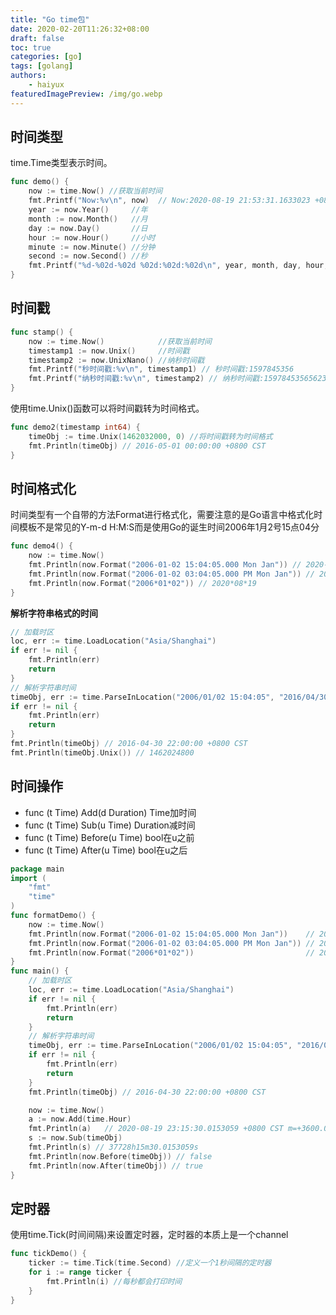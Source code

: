 ```yaml
---
title: "Go time包"
date: 2020-02-20T11:26:32+08:00
draft: false
toc: true
categories: [go]
tags: [golang]
authors:
    - haiyux
featuredImagePreview: /img/go.webp
---
```



## 时间类型

time.Time类型表示时间。

```go
func demo() {
	now := time.Now() //获取当前时间
	fmt.Printf("Now:%v\n", now)  // Now:2020-08-19 21:53:31.1633023 +0800 CST m=+0.003989401
	year := now.Year()     //年
	month := now.Month()   //月
	day := now.Day()       //日
	hour := now.Hour()     //小时
	minute := now.Minute() //分钟
	second := now.Second() //秒
	fmt.Printf("%d-%02d-%02d %02d:%02d:%02d\n", year, month, day, hour, minute, second) // 2020-08-19 21:53:31
}
```

## 时间戳

```go
func stamp() {
	now := time.Now()            //获取当前时间
	timestamp1 := now.Unix()     //时间戳
	timestamp2 := now.UnixNano() //纳秒时间戳
    fmt.Printf("秒时间戳:%v\n", timestamp1) // 秒时间戳:1597845356
	fmt.Printf("纳秒时间戳:%v\n", timestamp2) // 纳秒时间戳:1597845356562315400
}
```

使用time.Unix()函数可以将时间戳转为时间格式。

```go
func demo2(timestamp int64) {
	timeObj := time.Unix(1462032000, 0) //将时间戳转为时间格式
    fmt.Println(timeObj) // 2016-05-01 00:00:00 +0800 CST
}
```

## 时间格式化

时间类型有一个自带的方法Format进行格式化，需要注意的是Go语言中格式化时间模板不是常见的Y-m-d H:M:S而是使用Go的诞生时间2006年1月2号15点04分

```go
func demo4() {
	now := time.Now()
	fmt.Println(now.Format("2006-01-02 15:04:05.000 Mon Jan")) // 2020-08-19 22:02:46.296 Wed Aug
	fmt.Println(now.Format("2006-01-02 03:04:05.000 PM Mon Jan")) // 2020-08-19 10:02:46.296 PM Wed Aug
	fmt.Println(now.Format("2006*01*02")) // 2020*08*19
}
```

**解析字符串格式的时间**

```go
// 加载时区
loc, err := time.LoadLocation("Asia/Shanghai")
if err != nil {
    fmt.Println(err)
    return
}
// 解析字符串时间
timeObj, err := time.ParseInLocation("2006/01/02 15:04:05", "2016/04/30 22:00:00", loc)
if err != nil {
    fmt.Println(err)
    return
}
fmt.Println(timeObj) // 2016-04-30 22:00:00 +0800 CST
fmt.Println(timeObj.Unix()) // 1462024800
```

## 时间操作

*   func (t Time) Add(d Duration) Time加时间
*   func (t Time) Sub(u Time) Duration减时间
*   func (t Time) Before(u Time) bool在u之前
*   func (t Time) After(u Time) bool在u之后

```go
package main
import (
	"fmt"
	"time"
)
func formatDemo() {
	now := time.Now()
	fmt.Println(now.Format("2006-01-02 15:04:05.000 Mon Jan"))    // 2020-08-19 22:02:46.296 Wed Aug
	fmt.Println(now.Format("2006-01-02 03:04:05.000 PM Mon Jan")) // 2020-08-19 10:02:46.296 PM Wed Aug
	fmt.Println(now.Format("2006*01*02"))                         // 2020*08*19
}
func main() {
	// 加载时区
	loc, err := time.LoadLocation("Asia/Shanghai")
	if err != nil {
		fmt.Println(err)
		return
	}
	// 解析字符串时间
	timeObj, err := time.ParseInLocation("2006/01/02 15:04:05", "2016/04/30 22:00:00", loc)
	if err != nil {
		fmt.Println(err)
		return
	}
	fmt.Println(timeObj) // 2016-04-30 22:00:00 +0800 CST

	now := time.Now()
	a := now.Add(time.Hour) 
	fmt.Println(a)   // 2020-08-19 23:15:30.0153059 +0800 CST m=+3600.002023801
	s := now.Sub(timeObj)
	fmt.Println(s) // 37728h15m30.0153059s
	fmt.Println(now.Before(timeObj)) // false
	fmt.Println(now.After(timeObj)) // true
}
```

## 定时器

使用time.Tick(时间间隔)来设置定时器，定时器的本质上是一个channel

```go
func tickDemo() {
	ticker := time.Tick(time.Second) //定义一个1秒间隔的定时器
	for i := range ticker {
		fmt.Println(i) //每秒都会打印时间
	}
}
```